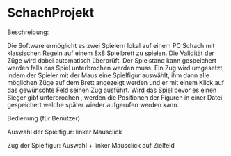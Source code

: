 # SchachProjekt
Beschreibung:
<p>Die Software ermöglicht es zwei Spielern lokal auf einem PC Schach mit klassischen Regeln auf einem 8x8 Spielbrett zu spielen. 
Die Validität der Züge wird dabei automatisch überprüft.
Der Spielstand kann gespeichert werden falls das Spiel unterbrochen werden muss.
Ein Zug wird umgesetzt, indem der Spieler mit der Maus eine Spielfigur auswählt, ihm dann alle möglichen Züge auf dem Brett angezeigt werden und er mit einem Klick auf das gewünschte Feld seinen Zug ausführt.
Wird das Spiel bevor es einen Sieger gibt unterbrochen , werden die Positionen der Figuren in einer Datei gespeichert welche später wieder aufgerufen werden kann.
<p>Bedienung (für Benutzer)
<p>Auswahl der Spielfigur: linker Mausclick
<p>Zug der Spielfigur: Auswahl + linker Mausclick auf Zielfeld
